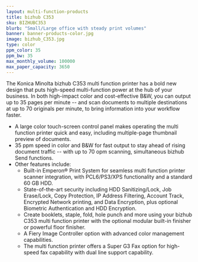 ```yaml
---
layout: multi-function-products
title: bizhub C353
sku: BIZHUBC353
blurb: "Small/Large office with steady print volumes"
banner: banner-products-color.jpg
image: bizhub_C353.jpg
type: color
ppm_color: 35
ppm_bw: 35
max_monthly_volume: 100000
max_paper_capacity: 3650
---
```


The Konica Minolta bizhub C353 multi function printer has a bold new design that puts high-speed multi-function power at the hub of your business. In both high-impact color and cost-effective B&W, you can output up to 35 pages per minute -- and scan documents to multiple destinations at up to 70 originals per minute, to bring information into your workflow faster.

* A large color touch-screen control panel makes operating the multi function printer quick and easy, including multiple-page thumbnail preview of documents.
* 35 ppm speed in color and B&W for fast output to stay ahead of rising document traffic -- with up to 70 opm scanning, simultaneous bizhub Send functions.
* Other features include:
  * Built-in Emperon® Print System for seamless multi function printer scanner integration, with PCL6/PS3/XPS functionality and a standard 60 GB HDD.
  * State-of-the-art security including HDD Sanitizing/Lock, Job Erase/Lock, Copy Protection, IP Address Filtering, Account Track, Encrypted Network printing, and Data Encryption, plus optional Biometric Authentication and HDD Encryption.
  * Create booklets, staple, fold, hole punch and more using your bizhub C353 multi function printer with the optional modular built-in finisher or powerful floor finisher.
  * A Fiery Image Controller option with advanced color management capabilities.
  * The multi function printer offers a Super G3 Fax option for high-speed fax capability with dual line support capability.
